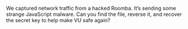 We captured network traffic from a hacked Roomba. It’s sending some strange JavaScript malware. Can you find the file, reverse it, and recover the secret key to help make VU safe again?